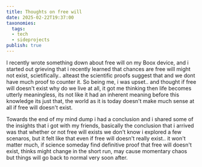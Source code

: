 ```yaml
---
title: Thoughts on free will
date: 2025-02-22T19:37:00
taxonomies:
  tags:
  - tech
  - sideprojects
publish: true
---
```


I recently wrote something down about free will on my Boox device, and i started out grieving that i recently learned that chances are free will might not exist, scietifically.. alteast the scientific proofs suggest that and we dont have much proof to counter it. So being me, i was upset.. and thought if free will doesn't exist why do we live at all, it got me thinking then life becomes utterly meaningless, its not like it had an inherent meaning before this knowledge its just that, the world as it is today doesn't make much sense at all if free will doesn't exist.

Towards the end of my mind dump i had a conclusion and i shared some of the insights that i got with my friends, basically the conclusion that i arrived was that whether or not free will exists we don't know i explored a few scenaros, but it felt like that even if free will doesn't really exist.. it won't matter much, if science someday find definitive proof that free will doesn't exist, thinks might change in the short run, may cause momentary chaos but things will go back to normal very soon after.
